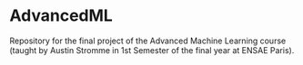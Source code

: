 # AdvancedML
Repository for the final project of the Advanced Machine Learning course (taught by Austin Stromme in 1st Semester of the final year at ENSAE Paris).
